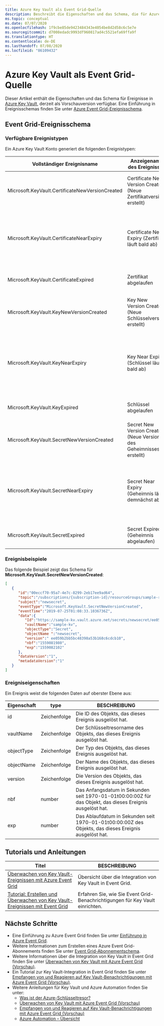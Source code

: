 ```yaml
---
title: Azure Key Vault als Event Grid-Quelle
description: Beschreibt die Eigenschaften und das Schema, die für Azure Key Vault-Ereignisse im Azure Event Grid verfügbar sind
ms.topic: conceptual
ms.date: 07/07/2020
ms.openlocfilehash: 1f9cbe85de9423484343e4054be8d2d58c6c5e7e
ms.sourcegitcommit: d7008edadc9993df960817ad4c5521efa69ffa9f
ms.translationtype: HT
ms.contentlocale: de-DE
ms.lasthandoff: 07/08/2020
ms.locfileid: "86109432"
---
```

# <a name="azure-key-vault-as-event-grid-source"></a>Azure Key Vault als Event Grid-Quelle

Dieser Artikel enthält die Eigenschaften und das Schema für Ereignisse in [Azure Key Vault](../key-vault/index.yml), derzeit als Vorschauversion verfügbar. Eine Einführung in Ereignisschemas finden Sie unter [Azure Event Grid-Ereignisschema](event-schema.md).

## <a name="event-grid-event-schema"></a>Event Grid-Ereignisschema

### <a name="available-event-types"></a>Verfügbare Ereignistypen

Ein Azure Key Vault Konto generiert die folgenden Ereignistypen:

| Vollständiger Ereignisname | Anzeigename des Ereignisses | BESCHREIBUNG |
| ---------- | ----------- |---|
| Microsoft.KeyVault.CertificateNewVersionCreated | Certificate New Version Created (Neue Zertifikatversion erstellt) | Wird ausgelöst, wenn ein neues Zertifikat oder eine neue Zertifikatversion erstellt wird. |
| Microsoft.KeyVault.CertificateNearExpiry | Certificate Near Expiry (Zertifikat läuft bald ab) | Wird ausgelöst, wenn die aktuelle Version des Zertifikats abläuft. (Das Ereignis wird 30 Tage vor dem Ablaufdatum ausgelöst.) |
| Microsoft.KeyVault.CertificateExpired | Zertifikat abgelaufen | Wird ausgelöst, wenn das Zertifikat abgelaufen ist. |
| Microsoft.KeyVault.KeyNewVersionCreated | Key New Version Created (Neue Schlüsselversion erstellt) | Wird ausgelöst, wenn ein neuer Schlüssel oder eine neue Schlüsselversion erstellt wird. |
| Microsoft.KeyVault.KeyNearExpiry | Key Near Expiry (Schlüssel läuft bald ab) | Wird ausgelöst, wenn die aktuelle Version eines Schlüssels demnächst abläuft. (Das Ereignis wird 30 Tage vor dem Ablaufdatum ausgelöst.) |
| Microsoft.KeyVault.KeyExpired | Schlüssel abgelaufen | Wird ausgelöst, wenn ein Schlüssel abgelaufen ist. |
| Microsoft.KeyVault.SecretNewVersionCreated | Secret New Version Created (Neue Version des Geheimnisses erstellt) | Wird ausgelöst, wenn ein neues Geheimnis oder eine neue Geheimnisversion erstellt wird. |
| Microsoft.KeyVault.SecretNearExpiry | Secret Near Expiry (Geheimnis läuft demnächst ab) | Wird ausgelöst, wenn die aktuelle Version eines Geheimnisses demnächst abläuft. (Das Ereignis wird 30 Tage vor dem Ablaufdatum ausgelöst.) |
| Microsoft.KeyVault.SecretExpired | Secret Expired (Geheimnis abgelaufen) | Wird ausgelöst, wenn ein Geheimnis abgelaufen ist. |

### <a name="event-examples"></a>Ereignisbeispiele

Das folgende Beispiel zeigt das Schema für **Microsoft.KeyVault.SecretNewVersionCreated**:

```JSON
[
   {
      "id":"00eccf70-95a7-4e7c-8299-2eb17ee9ad64",
      "topic":"/subscriptions/{subscription-id}/resourceGroups/sample-rg/providers/Microsoft.KeyVault/vaults/sample-kv",
      "subject":"newsecret",
      "eventType":"Microsoft.KeyVault.SecretNewVersionCreated",
      "eventTime":"2019-07-25T01:08:33.1036736Z",
      "data":{
         "Id":"https://sample-kv.vault.azure.net/secrets/newsecret/ee059b2bb5bc48398a53b168c6cdcb10",
         "vaultName":"sample-kv",
         "objectType":"Secret",
         "objectName ":"newsecret",
         "version":" ee059b2bb5bc48398a53b168c6cdcb10",
         "nbf":"1559081980",
         "exp":"1559082102"
      },
      "dataVersion":"1",
      "metadataVersion":"1"
   }
]
```

### <a name="event-properties"></a>Ereigniseigenschaften

Ein Ereignis weist die folgenden Daten auf oberster Ebene aus:

| Eigenschaft | type | BESCHREIBUNG |
| ---------- | ----------- |---|
| id | Zeichenfolge | Die ID des Objekts, das dieses Ereignis ausgelöst hat. |
| vaultName | Zeichenfolge | Der Schlüsseltresorname des Objekts, das dieses Ereignis ausgelöst hat. |
| objectType | Zeichenfolge | Der Typ des Objekts, das dieses Ereignis ausgelöst hat. |
| objectName | Zeichenfolge | Der Name des Objekts, das dieses Ereignis ausgelöst hat. |
| version | Zeichenfolge | Die Version des Objekts, das dieses Ereignis ausgelöst hat. |
| nbf | number | Das Anfangsdatum in Sekunden seit 1970-01-01t00:00:00Z für das Objekt, das dieses Ereignis ausgelöst hat. |
| exp | number | Das Ablaufdatum in Sekunden seit 1970-01-01t00:00:00Z des Objekts, das dieses Ereignis ausgelöst hat. |

## <a name="tutorials-and-how-tos"></a>Tutorials und Anleitungen
|Titel  |BESCHREIBUNG  |
|---------|---------|
| [Überwachen von Key Vault-Ereignissen mit Azure Event Grid](../key-vault/general/event-grid-overview.md) | Übersicht über die Integration von Key Vault in Event Grid. |
| [Tutorial: Erstellen und Überwachen von Key Vault-Ereignissen mit Event Grid](../key-vault/general/event-grid-tutorial.md) | Erfahren Sie, wie Sie Event Grid-Benachrichtigungen für Key Vault einrichten. |


## <a name="next-steps"></a>Nächste Schritte

* Eine Einführung zu Azure Event Grid finden Sie unter [Einführung in Azure Event Grid](overview.md).
* Weitere Informationen zum Erstellen eines Azure Event Grid-Abonnements finden Sie unter [Event Grid-Abonnementschema](subscription-creation-schema.md).
* Weitere Informationen über die Integration von Key Vault in Event Grid finden Sie unter [Überwachen von Key Vault mit Azure Event Grid (Vorschau)](../key-vault/general/event-grid-overview.md).
* Ein Tutorial zur Key Vault-Integration in Event Grid finden Sie unter [Empfangen von und Reagieren auf Key Vault-Benachrichtigungen mit Azure Event Grid (Vorschau)](../key-vault/general/event-grid-tutorial.md).
* Weitere Anleitungen für Key Vault und Azure Automation finden Sie unter:
    - [Was ist der Azure-Schlüsseltresor?](../key-vault/general/overview.md)
    - [Überwachen von Key Vault mit Azure Event Grid (Vorschau)](../key-vault/general/event-grid-overview.md)
    - [Empfangen von und Reagieren auf Key Vault-Benachrichtigungen mit Azure Event Grid (Vorschau)](../key-vault/general/event-grid-tutorial.md)
    - [Azure Automation – Übersicht](../automation/index.yml)
